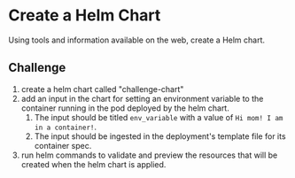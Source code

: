 # Create a Helm Chart

Using tools and information available on the web, create a Helm chart.

## Challenge

1. create a helm chart called "challenge-chart"
2. add an input in the chart for setting an environment variable to the container running in the pod deployed by the helm chart. 
   1. The input should be titled `env_variable` with a value of `Hi mom! I am in a container!`.
   2. The input should be ingested in the deployment's template file for its container spec.
3. run helm commands to validate and preview the resources that will be created when the helm chart is applied.
